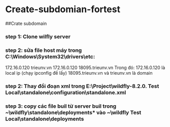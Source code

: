 # Create-subdomian-fortest
##Crate subdomain
### step 1: Clone wilfly server
### step 2: sửa file host máy trong C:\Windows\System32\drivers\etc:
172.16.0.120 trieunv.vn
172.16.0.120 18095.trieunv.vn
Trong đó: 172.16.0.120 là local ip (chạy ipconfig đề lấy)
18095.trieunv.vn và trieunv.vn là domain
### step 2: Thay đổi đoạn xml trong E:\Project\wildfly-8.2.0. Test Local\standalone\configuration\standalone.xml
### step 3: copy các file buil từ server buil trong ~\wildfly\standalone\deployments\* vào ~\wildfly Test Local\standalone\deployments
